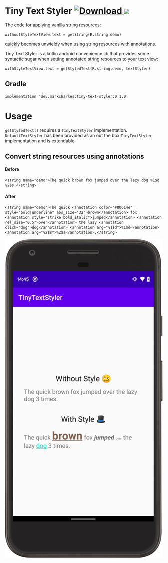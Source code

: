 # Tiny Text Styler [ ![Download](https://api.bintray.com/packages/veritas1/Android/tiny-text-styler/images/download.svg) ](https://bintray.com/veritas1/Android/tiny-text-styler/_latestVersion) [![](https://img.shields.io/badge/License-MIT-blue)](/LICENSE)


The code for applying vanilla string resources:
```
withoutStyleTextView.text = getString(R.string.demo)
```
quickly becomes unwieldy when using string resources with annotations.

Tiny Text Styler is a kotlin android convenience lib that provides some syntactic sugar when setting annotated string resources to your text view:

```
withStyleTextView.text = getStyledText(R.string.demo, textStyler)
```

## Gradle
`implementation 'dev.markcharles:tiny-text-styler:0.1.0'`

# Usage

`getStyledText()` requires a `TinyTextStyler` implementation. `DefaultTextStyler` has been provided as an out the box `TinyTextStyler` implementation and is extendable.

## Convert string resources using annotations
#### Before
```
<string name="demo">The quick brown fox jumped over the lazy dog %1$d %2$s.</string>
```

#### After
```
<string name="demo">The quick <annotation color="#80614e" style="bold|underline" abs_size="32">brown</annotation> fox <annotation style="strike|bold_italic">jumped</annotation> <annotation rel_size="0.5">over</annotation> the lazy <annotation click="dog">dog</annotation> <annotation arg="%1$d">%1$d</annotation> <annotation arg="%2$s">%2$s</annotation>.</string>
```
![alt text](images/screenshot.png)

